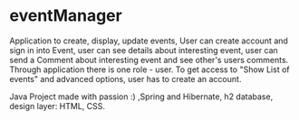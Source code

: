 # eventManager
 Application to create, display, update events, User can create account and sign in into Event, 
user can see details about interesting event, user can send a Comment about interesting event and see other's users comments.
Through application there is one role  - user.
To get access to "Show List of events" and advanced options, user has to create an account.

Java Project made with passion :) ,Spring and Hibernate, h2 database, design layer: HTML, CSS. 
